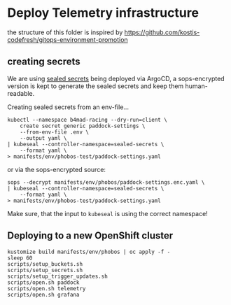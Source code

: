 # Deploy Telemetry infrastructure

the structure of this folder is inspired by <https://github.com/kostis-codefresh/gitops-environment-promotion>

## creating secrets

We are using [sealed secrets](https://sealed-secrets.netlify.app/) being deployed via ArgoCD, a sops-encrypted version
is kept to generate the sealed secrets and keep them human-readable.

Creating sealed secrets from an env-file...

```shell
kubectl --namespace b4mad-racing --dry-run=client \
    create secret generic paddock-settings \
    --from-env-file .env \
    --output yaml \
| kubeseal --controller-namespace=sealed-secrets \
    --format yaml \
> manifests/env/phobos-test/paddock-settings.yaml
```

or via the sops-encrypted source:

```shell
sops --decrypt manifests/env/phobos/paddock-settings.enc.yaml \
| kubeseal --controller-namespace=sealed-secrets \
    --format yaml \
> manifests/env/phobos-test/paddock-settings.yaml
```

Make sure, that the input to `kubeseal` is using the correct namespace!

## Deploying to a new OpenShift cluster

```shell
kustomize build manifests/env/phobos | oc apply -f -
sleep 60
scripts/setup_buckets.sh
scripts/setup_secrets.sh
scripts/setup_trigger_updates.sh
scripts/open.sh paddock
scripts/open.sh telemetry
scripts/open.sh grafana
```
